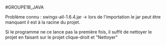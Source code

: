#GROUPE1B_JAVA

Problème connu : 
swingx-all-1.6.4.jar -> lors de l'importation le jar peut être manquant il est à la racine du projet. 

Si le programme ne ce lance pas la première fois, il suffit de nettoyer le projet en faisant sur le projet clique-droit et "Nettoyer"

